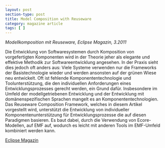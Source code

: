 ```yaml
---
layout: post
section-type: post
title: Model Composition with Reuseware
category: magazine article
tags: [ ]
---
```

_Modellkomposition mit Reuseware, Eclipse Magazin, 3.2011_

Die Entwicklung von Softwaresystemen durch Komposition von vorgefertigten Komponenten wird in der Theorie jeher als elegante und effektive Methodik zur Softwareentwicklung angesehen. In der Praxis sieht dies jedoch oft anders aus: Viele Systeme verwenden nur die Frameworks der Basistechnologie wieder und werden ansonsten auf der grünen Wiese neu entwickelt. Oft ist fehlende Komponententechnologie und Toolunterstützung, die den individuellen Anforderungen eines Entwicklungsprozesses gerecht werden, ein Grund dafür. Insbesondere im Umfeld der modellgetriebenen Entwicklung und der Entwicklung mit domänenspezifischen Sprachen mangelt es an Komponententechnologien. Das Reuseware Composition Framework, welches in diesem Artikel vorgestellt wird, unterstützt die Entwicklung von individueller Komponentenunterstützung für Entwicklungsprozesse die auf diesen Paradigmen basieren. Es baut dabei, durch die Verwendung von Ecore-Modellen, auf EMF auf, wodurch es leicht mit anderen Tools im EMF-Umfeld kombiniert werden kann.

<a href="https://entwickler.de/eclipse-magazin">Eclipse Magazin</a>
